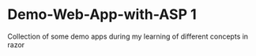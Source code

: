 # Demo-Web-App-with-ASP 1
 Collection of some demo apps during my learning of different concepts in razor
